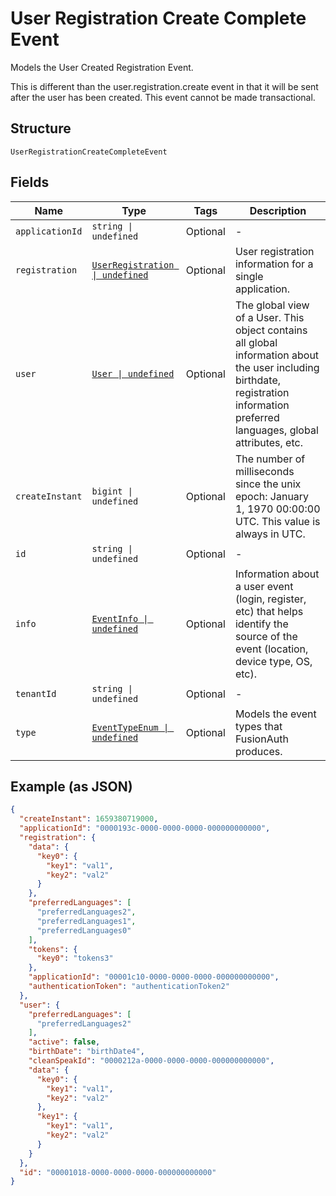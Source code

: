 
# User Registration Create Complete Event

Models the User Created Registration Event.  <p>  This is different than the user.registration.create event in that it will be sent after the user has been created. This event cannot be made  transactional.

## Structure

`UserRegistrationCreateCompleteEvent`

## Fields

| Name | Type | Tags | Description |
|  --- | --- | --- | --- |
| `applicationId` | `string \| undefined` | Optional | - |
| `registration` | [`UserRegistration \| undefined`](../../doc/models/user-registration.md) | Optional | User registration information for a single application. |
| `user` | [`User \| undefined`](../../doc/models/user.md) | Optional | The global view of a User. This object contains all global information about the user including birthdate, registration information  preferred languages, global attributes, etc. |
| `createInstant` | `bigint \| undefined` | Optional | The number of milliseconds since the unix epoch: January 1, 1970 00:00:00 UTC. This value is always in UTC. |
| `id` | `string \| undefined` | Optional | - |
| `info` | [`EventInfo \| undefined`](../../doc/models/event-info.md) | Optional | Information about a user event (login, register, etc) that helps identify the source of the event (location, device type, OS, etc). |
| `tenantId` | `string \| undefined` | Optional | - |
| `type` | [`EventTypeEnum \| undefined`](../../doc/models/event-type-enum.md) | Optional | Models the event types that FusionAuth produces. |

## Example (as JSON)

```json
{
  "createInstant": 1659380719000,
  "applicationId": "0000193c-0000-0000-0000-000000000000",
  "registration": {
    "data": {
      "key0": {
        "key1": "val1",
        "key2": "val2"
      }
    },
    "preferredLanguages": [
      "preferredLanguages2",
      "preferredLanguages1",
      "preferredLanguages0"
    ],
    "tokens": {
      "key0": "tokens3"
    },
    "applicationId": "00001c10-0000-0000-0000-000000000000",
    "authenticationToken": "authenticationToken2"
  },
  "user": {
    "preferredLanguages": [
      "preferredLanguages2"
    ],
    "active": false,
    "birthDate": "birthDate4",
    "cleanSpeakId": "0000212a-0000-0000-0000-000000000000",
    "data": {
      "key0": {
        "key1": "val1",
        "key2": "val2"
      },
      "key1": {
        "key1": "val1",
        "key2": "val2"
      }
    }
  },
  "id": "00001018-0000-0000-0000-000000000000"
}
```

